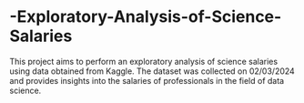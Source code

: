 # -Exploratory-Analysis-of-Science-Salaries
This project aims to perform an exploratory analysis of science salaries using data obtained from Kaggle. The dataset was collected on 02/03/2024 and provides insights into the salaries of professionals in the field of data science.
